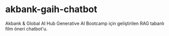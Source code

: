 # akbank-gaih-chatbot
Akbank &amp; Global AI Hub Generative AI Bootcamp için geliştirilen RAG tabanlı film öneri chatbot'u.
